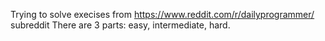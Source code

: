 Trying to solve execises from https://www.reddit.com/r/dailyprogrammer/ subreddit
There are 3 parts: easy, intermediate, hard. 